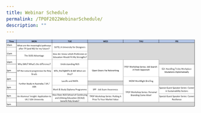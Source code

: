 ```yaml
---
title: Webinar Schedule
permalink: /TPOF2022WebinarSchedule/
description: ""
---
```

![](/images/Webinar%20Schedule%202.png)
